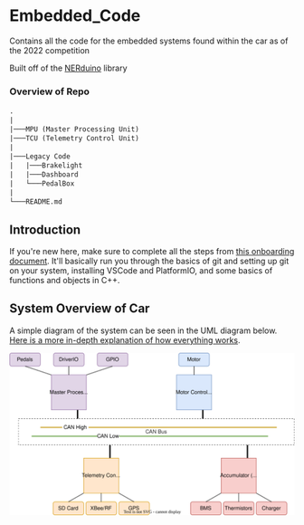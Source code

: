 # Embedded_Code
Contains all the code for the embedded systems found within the car as of the 2022 competition

Built off of the [NERduino](https://github.com/Northeastern-Electric-Racing/NERduino) library

### Overview of Repo
```
.
|
|───MPU (Master Processing Unit)
|───TCU (Telemetry Control Unit)
|
|───Legacy Code
|   |───Brakelight
|   |───Dashboard
|   └───PedalBox
|
└───README.md
```

## Introduction
If you're new here, make sure to complete all the steps from [this onboarding document](https://github.com/Northeastern-Electric-Racing/Embedded_Code/blob/ndepatie-dev/docs/onboarding.md). It'll basically run you through the basics of git and setting up git on your system, installing VSCode and PlatformIO, and some basics of functions and objects in C++.


## System Overview of Car
A simple diagram of the system can be seen in the UML diagram below. [Here is a more in-depth explanation of how everything works](https://github.com/Northeastern-Electric-Racing/Embedded_Code/blob/ndepatie-dev/docs/carchitecture.md).

![Testpic](https://github.com/Northeastern-Electric-Racing/Embedded_Code/blob/ndepatie-dev/system.drawio.svg)
